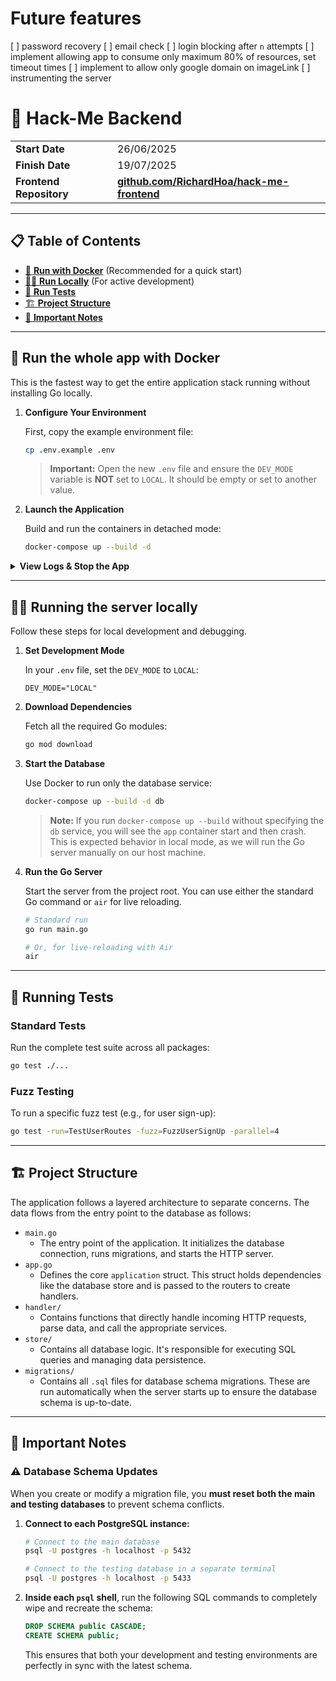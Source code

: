 # Future features
[ ] password recovery
[ ] email check
[ ] login blocking after `n` attempts
[ ] implement allowing app to consume only maximum 80% of resources, set timeout times
[ ] implement to allow only google domain on imageLink
[ ] instrumenting the server


# 🚀 Hack-Me Backend

| | |
| :--- | :--- |
| **Start Date** | 26/06/2025 |
| **Finish Date** | 19/07/2025 |
| **Frontend Repository** | [**github.com/RichardHoa/hack-me-frontend**](https://github.com/RichardHoa/hack-me-frontend) |

---

## 📋 Table of Contents

- [🐳 **Run with Docker**](#-run-the-whole-app-with-docker) (Recommended for a quick start)
- [🧑‍💻 **Run Locally**](#-running-the-server-locally) (For active development)
- [🧪 **Run Tests**](#-running-tests)
- [🏗️ **Project Structure**](#️-project-structure)
- [📝 **Important Notes**](#-important-notes)

---

## 🐳 Run the whole app with Docker

This is the fastest way to get the entire application stack running without installing Go locally.

1.  **Configure Your Environment**

    First, copy the example environment file:
    ```bash
    cp .env.example .env
    ```
    > **Important:** Open the new `.env` file and ensure the `DEV_MODE` variable is **NOT** set to `LOCAL`. It should be empty or set to another value.

2.  **Launch the Application**

    Build and run the containers in detached mode:
    ```bash
    docker-compose up --build -d
    ```

<details>
<summary><strong>View Logs & Stop the App</strong></summary>

To view the backend server logs in real-time:
```bash
docker-compose logs -f app
```

When you are finished, stop and remove all containers, networks, and volumes:
```bash
docker-compose down -v
```

</details>

---

## 🧑‍💻 Running the server locally

Follow these steps for local development and debugging.

1.  **Set Development Mode**

    In your `.env` file, set the `DEV_MODE` to `LOCAL`:
    ```env
    DEV_MODE="LOCAL"
    ```

2.  **Download Dependencies**

    Fetch all the required Go modules:
    ```bash
    go mod download
    ```

3.  **Start the Database**

    Use Docker to run only the database service:
    ```bash
    docker-compose up --build -d db
    ```
    > **Note:** If you run `docker-compose up --build` without specifying the `db` service, you will see the `app` container start and then crash. This is expected behavior in local mode, as we will run the Go server manually on our host machine.

4.  **Run the Go Server**

    Start the server from the project root. You can use either the standard Go command or `air` for live reloading.

    ```bash
    # Standard run
    go run main.go

    # Or, for live-reloading with Air
    air
    ```

---

## 🧪 Running Tests

### Standard Tests
Run the complete test suite across all packages:
```bash
go test ./...
```

### Fuzz Testing
To run a specific fuzz test (e.g., for user sign-up):
```bash
go test -run=TestUserRoutes -fuzz=FuzzUserSignUp -parallel=4
```

---

## 🏗️ Project Structure

The application follows a layered architecture to separate concerns. The data flows from the entry point to the database as follows:

-   `main.go`
    -   The entry point of the application. It initializes the database connection, runs migrations, and starts the HTTP server.
-   `app.go`
    -   Defines the core `application` struct. This struct holds dependencies like the database store and is passed to the routers to create handlers.
-   `handler/`
    -   Contains functions that directly handle incoming HTTP requests, parse data, and call the appropriate services.
-   `store/`
    -   Contains all database logic. It's responsible for executing SQL queries and managing data persistence.
-   `migrations/`
    -   Contains all `.sql` files for database schema migrations. These are run automatically when the server starts up to ensure the database schema is up-to-date.

---

## 📝 Important Notes

### ⚠️ Database Schema Updates

When you create or modify a migration file, you **must reset both the main and testing databases** to prevent schema conflicts.

1.  **Connect to each PostgreSQL instance:**

    ```bash
    # Connect to the main database
    psql -U postgres -h localhost -p 5432

    # Connect to the testing database in a separate terminal
    psql -U postgres -h localhost -p 5433
    ```

2.  **Inside each `psql` shell**, run the following SQL commands to completely wipe and recreate the schema:

    ```sql
    DROP SCHEMA public CASCADE;
    CREATE SCHEMA public;
    ```
    This ensures that both your development and testing environments are perfectly in sync with the latest schema.
